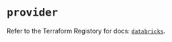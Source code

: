 # `provider`

Refer to the Terraform Registory for docs: [`databricks`](https://registry.terraform.io/providers/databricks/databricks/1.31.0/docs).
